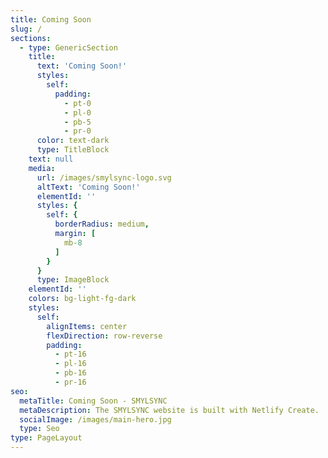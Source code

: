 ```yaml
---
title: Coming Soon
slug: /
sections:
  - type: GenericSection
    title:
      text: 'Coming Soon!'
      styles:
        self:
          padding:
            - pt-0
            - pl-0
            - pb-5
            - pr-0
      color: text-dark
      type: TitleBlock
    text: null
    media:
      url: /images/smylsync-logo.svg
      altText: 'Coming Soon!'
      elementId: ''
      styles: {
        self: {
          borderRadius: medium,
          margin: [
            mb-8
          ]
        }
      }
      type: ImageBlock
    elementId: ''
    colors: bg-light-fg-dark
    styles:
      self:
        alignItems: center
        flexDirection: row-reverse
        padding:
          - pt-16
          - pl-16
          - pb-16
          - pr-16
seo:
  metaTitle: Coming Soon - SMYLSYNC
  metaDescription: The SMYLSYNC website is built with Netlify Create.
  socialImage: /images/main-hero.jpg
  type: Seo
type: PageLayout
---
```

